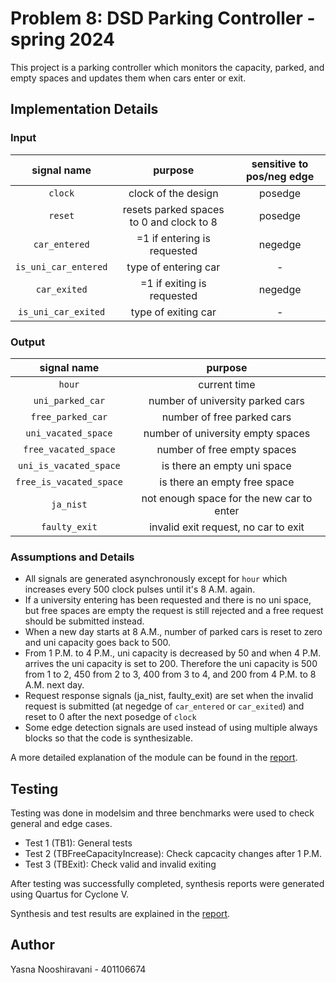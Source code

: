 # Problem 8: DSD Parking Controller - spring 2024

This project is a parking controller which monitors the capacity, parked, and empty spaces and updates them when cars enter or exit.
## Implementation Details
### Input
| signal name  | purpose | sensitive to pos/neg edge |
| :-------------: | :-------------: | :-------------: |
| `clock`  | clock of the design  | posedge |
| `reset`  | resets parked spaces to 0 and clock to 8  | posedge |
| `car_entered`  | =1 if entering is requested  | negedge |
| `is_uni_car_entered`  | type of entering car  | - |
| `car_exited`  | =1 if exiting is requested  | negedge |
| `is_uni_car_exited`  | type of exiting car  | - |

### Output
| signal name  | purpose |
| :-------------: | :-------------: |
| `hour` | current time |
| `uni_parked_car` | number of university parked cars |
| `free_parked_car` | number of free parked cars |
| `uni_vacated_space` | number of university empty spaces |
| `free_vacated_space` | number of free empty spaces |
| `uni_is_vacated_space` | is there an empty uni space |
| `free_is_vacated_space` | is there an empty free space |
| `ja_nist` | not enough space for the new car to enter |
| `faulty_exit` | invalid exit request, no car to exit |

### Assumptions and Details
- All signals are generated asynchronously except for `hour` which increases every 500 clock pulses until it's 8 A.M. again.
- If a university entering has been requested and there is no uni space, but free spaces are empty the request is still rejected and a free request should be submitted instead.
- When a new day starts at 8 A.M., number of parked cars is reset to zero and uni capacity goes back to 500.
- From 1 P.M. to 4 P.M., uni capacity is decreased by 50 and when 4 P.M. arrives the uni capacity is set to 200. Therefore the uni capacity is 500 from 1 to 2, 450 from 2 to 3, 400 from 3 to 4, and 200 from 4 P.M. to 8 A.M. next day.
- Request response signals (ja_nist, faulty_exit) are set when the invalid request is submitted (at negedge of `car_entered` or `car_exited`) and reset to 0 after the next posedge of `clock`
- Some edge detection signals are used instead of using multiple always blocks so that the code is synthesizable.

A more detailed explanation of the module can be found in the [report](Document/report.pdf).

## Testing
Testing was done in modelsim and three benchmarks were used to check general and edge cases.
- Test 1 (TB1): General tests
- Test 2 (TBFreeCapacityIncrease): Check capcacity changes after 1 P.M.
- Test 3 (TBExit): Check valid and invalid exiting

After testing was successfully completed, synthesis reports were generated using Quartus for Cyclone V.

Synthesis and test results are explained in the [report](Document/report.pdf).

## Author
Yasna Nooshiravani - 401106674
